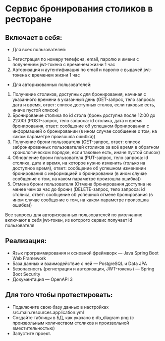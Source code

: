 # Сервис бронирования столиков в ресторане

## Включает в себя:
* Для всех пользователей:

1) Регистрация по номеру телефона, email, паролю и имени с получением jwt-токена с временем жизни 1 час
2) Авторизация и аутентификация по email и паролю с выдачей jwt-токена с временем жизни 1 час
* Для авторизованных пользователей:
1) Получение столиков, доступных для бронирования, начиная с указанного времени в указанный день (GET-запрос, тело запроса: дата и время, ответ: список доступных столов, если таковые есть, иначе пустой список)
2) Бронирование столика по id стола (бронь доступна после 12:00 до 22:00) (POST-запрос, тело запроса: id столика, дата и время бронирования, ответ: сообщение об успешном бронировании с информацией о бронировании (в ином случае сообщение о том, на каком параметре произошла ошибка))
3) Получение брони пользователя (GET-запрос, ответ: список забронированных пользователей столиков за всё время в обратном хронологическом порядке, если таковые есть, иначе пустой список)
4) Обновление брони пользователя (PUT-запрос, тело запроса: id столика, дата и время, на которое нужно изменить (только на доступное время), ответ: сообщение об успешном изменении бронирования с информацией о бронировании (в ином случае сообщение о том, на каком параметре произошла ошибка))
5) Отмена брони пользователя (Отмена бронирования доступна не менее чем за час до брони) (DELETE-запрос, тело запроса: id столика, ответ: сообщение об успешной отмене бронирования (в ином случае сообщение о том, на каком параметре произошла ошибка))

Все запросы для авторизованных пользователей по умолчанию включают в себя jwt-токен, из которого сервис получает id пользователя

## Реализация:
* Язык программирования и основной фреймворк — Java Spring Boot Web Framework
* База данных и взаимодействие с ней — PostgreSQL и Data JPA
* Безопасность (регистрация и авторизация, JWT-токены) — Spring Boot Security
* Документация — OpenAPI 3

## Для того чтобы протестировать:
* Подключите свою базу данных в настройках src.main.resources.application.yml
* Создайте таблицы в БД, как указано в db_diagram.png (с произвольным количеством столиков и произвольной вместительностью)
* Запустите проект.